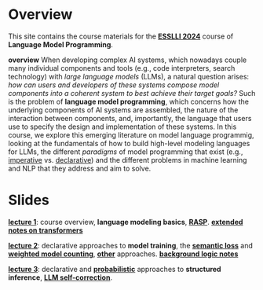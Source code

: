 Overview
==========
This site contains the course materials for  the [**ESSLLI 2024**](https://2024.esslli.eu/placeholder-programme/course-overview.html) course of **Language Model Programming**. 

**overview** When developing complex AI systems, which nowadays couple many individual components and tools (e.g., code interpreters, search technology) with *large language models* (LLMs), a natural question arises: *how can users and developers of these systems compose model components into a coherent system to best achieve their target goals?* Such is the problem of **language model programming**, which concerns how the underlying components of AI systems are assembled, the nature of the interaction between components, and, importantly, the language that users use to specify the design and implementation of these systems. In this course, we explore this emerging literature on model language programmig, looking at the fundamentals of how to build high-level modeling languages for LLMs, the different *paradigms* of model programming that exist (e.g., [imperative](https://arxiv.org/abs/2212.06094) vs. [declarative](https://dl.acm.org/doi/abs/10.1145/3591280)) and the different problems in machine learning and NLP that they address and aim to solve. 

Slides 
==========

[**lecture 1**](https://github.com/yakazimir/esslli_2024_llm_programming/blob/main/slides/lecture1.pdf): course overview, **language modeling basics**, [**RASP**](https://arxiv.org/pdf/2106.06981). [**extended notes on transformers**](https://www.krichardson.me/files/lms.pdf)

[**lecture 2**](https://github.com/yakazimir/esslli_2024_llm_programming/blob/main/slides/lecture2.pdf): declarative approaches to **model training**, the [**semantic loss**](https://arxiv.org/pdf/1711.11157) and [**weighted model counting**](https://www.sciencedirect.com/science/article/pii/S0004370207001889),  [**other**](https://arxiv.org/abs/1909.00126) approaches. [**background logic notes**](https://github.com/yakazimir/esslli_2024_llm_programming/blob/main/slides/logic_background.pdf)

[**lecture 3**](https://github.com/yakazimir/esslli_2024_llm_programming/blob/main/slides/lecture3.pdf): declarative and [**probabilistic**](https://www.khoury.northeastern.edu/home/lieber/courses/csg260/f06/materials/papers/bayes/AAAI02-102.pdf) approaches to **structured inference**, [**LLM self-correction**](https://arxiv.org/abs/2211.11875). 
